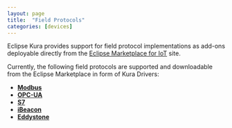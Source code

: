 ```yaml
---
layout: page
title:  "Field Protocols"
categories: [devices]
---
```


Eclipse Kura provides support for field protocol implementations as add-ons deployable directly from the [Eclipse Marketplace for IoT](https://marketplace.eclipse.org/taxonomy/term/4397%2C4396/title) site.

Currently, the following field protocols are supported and downloadable from the Eclipse Marketplace in form of Kura Drivers:
- **[Modbus](https://marketplace.eclipse.org/content/esf-modbus-driver-community-edition)**
- **[OPC-UA](https://marketplace.eclipse.org/content/opc-ua-driver-kura)**
- **[S7](https://marketplace.eclipse.org/content/s7-driver-kura-developer-preview)**
- **[iBeacon](https://marketplace.eclipse.org/content/ibeacon-driver-eclipse-kura)**
- **[Eddystone](https://marketplace.eclipse.org/content/eddystone-driver-eclipse-kura)**